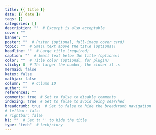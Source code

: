 ```yaml
---
title: {{ title }}
date: {{ date }}
tags: []
categories: []
description: ""  # Excerpt is also acceptable
cover: ""
banner: ""
poster: ""  # Poster (optional, full-image cover card)
topic: ""  # Small text above the title (optional)
headline: ""  # Large title (required)
caption: ""  # Small text below the title (optional)
color: ""  # Title color (optional, for plugin)
sticky: 0  # The larger the number, the closer it is
mermaid: false
katex: false
mathjax: false
column: ""  # Column ID
author: ""
references: ""
comments: true  # Set to false to disable comments
indexing: true  # Set to false to avoid being searched
breadcrumb: true  # Set to false to hide the breadcrumb navigation
# leftbar: false
# rightbar: false
h1: ""  # Set to '' to hide the title
type: "tech"  # tech/story
---
```

